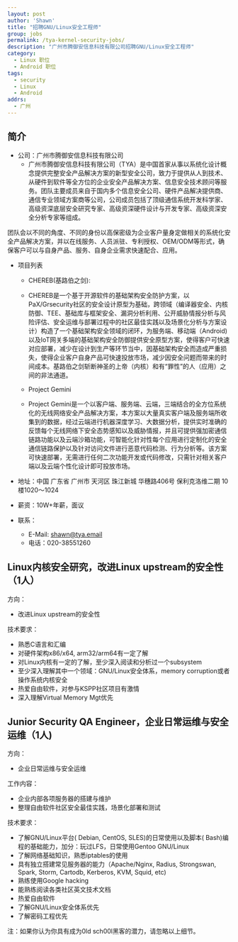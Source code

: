 ```yaml
---
layout: post
author: 'Shawn'
title: "招聘GNU/Linux安全工程师"
group: jobs
permalink: /tya-kernel-security-jobs/
description: "广州市腾御安信息科技有限公司招聘GNU/Linux安全工程师"
category:
  - Linux 职位
  - Android 职位
tags:
  - security
  - Linux
  - Android
addrs:
  - 广州
---
```


## 简介

* 公司：广州市腾御安信息科技有限公司
  * 广州市腾御安信息科技有限公司（TYA）是中国首家从事以系统化设计概念提供完整安全产品解决方案的新型安全公司，致力于提供从人到技术、从硬件到软件等全方位的企业安全产品解决方案、信息安全技术顾问等服务。团队主要成员来自于国内多个信息安全公司、硬件产品解决提供商、通信专业领域方案商等公司，公司成员包括了顶级通信系统开发科学家、高级资深底层安全研究专家、高级资深硬件设计与开发专家、高级资深安全分析专家等组成。

团队会以不同的角度、不同的身份以高保密级为企业客户量身定做相关的系统化安全产品解决方案，并以在线服务、人员派驻、专利授权、OEM/ODM等形式，确保客户可以与自身产品、服务、自身企业需求快速配合、应用。

* 项目列表
  * CHEREB(基路伯之剑):
  * CHEREB是一个基于开源软件的基础架构安全防护方案，以PaX/Grsecurity社区的安全设计原型为基础，跨领域（编译器安全、内核防御、TEE、基础库与框架安全、漏洞分析利用、公开威胁情报分析与风险评估、安全运维与部署过程中的社区最佳实践以及场景化分析与方案设计）构造了一个基础架构安全领域的闭环，为服务端、移动端（Android)以及IoT网关多端的基础架构安全防御提供安全原型方案，使得客户可快速对应部署，减少在设计到生产等环节当中，因基础架构安全而造成严重损失，使得企业客户自身产品可快速投放市场，减少因安全问题而带来的时间成本。基路伯之剑斩断神圣的上帝（内核）和有“罪性”的人（应用）之间的非法通道。

  * Project Gemini
  * Project Gemini是一个以客户端、服务端、云端，三端结合的全方位系统化的无线网络安全产品解决方案，本方案以大量真实客户端及服务端所收集到的数据，经过云端进行机器深度学习、大数据分析，提供实时准确的反馈每个无线网络下安全态势感知以及威胁情报，并且可提供强加密通信链路功能以及云端沙箱功能，可智能化针对性每个应用进行定制化的安全通信链路保护以及针对访问文件进行恶意代码检测、行为分析等。该方案可快速部署，无需进行任何二次功能开发或代码修改，只需针对相关客户端以及云端个性化设计即可投放市场。

* 地址：中国 广东省 广州市 天河区 珠江新城 华穗路406号 保利克洛维二期 10楼1020～1024

* 薪资：10W+年薪，面议

* 联系：
  * E-Mail: shawn@tya.email
  * 电话：020-38551260


## Linux内核安全研究，改进Linux upstream的安全性（1人）

方向：

* 改进Linux upstream的安全性

技术要求：

* 熟悉C语言和汇编
* 对硬件架构x86/x64, arm32/arm64有一定了解
* 对Linux内核有一定的了解，至少深入阅读和分析过一个subsystem
* 至少深入理解其中一个领域：GNU/Linux安全体系，memory corruption或者操作系统内核安全
* 热爱自由软件，对参与KSPP社区项目有激情
* 深入理解Virtual Memory Mgt优先


## Junior Security QA Engineer，企业日常运维与安全运维（1人)

方向：

* 企业日常运维与安全运维

工作内容：

* 企业内部各项服务器的搭建与维护
* 整理自由软件社区安全最佳实践，场景化部署和测试

技术要求：

* 了解GNU/Linux平台( Debian, CentOS, SLES)的日常使用以及脚本(
Bash)编程的基础能力，加分：玩过LFS，日常使用Gentoo GNU/Linux
* 了解网络基础知识，熟悉iptables的使用
* 具有独立搭建常见服务器的能力（Apache/Nginx, Radius, Strongswan, Spark, Storm,
Cartodb, Kerberos, KVM, Squid, etc)
* 熟练使用Google hacking
* 能熟练阅读各类社区英文技术文档
* 热爱自由软件
* 了解GNU/Linux安全体系优先
* 了解密码工程优先


注：如果你认为你具有成为0ld sch00l黑客的潜力，请忽略以上细节。
